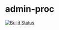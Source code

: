 # admin-proc
[![Build Status](https://travis-ci.org/rooty/admin-proc.svg?branch=master)](https://travis-ci.org/rooty/admin-proc)
